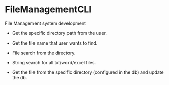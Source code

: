 # FileManagementCLI
File Management system development 


* Get the specific directory path from the user.
* Get the file name that user wants to find.
* File search from the directory.
* String search for all txt/word/excel files.



* Get the file from the specific directory (configured in the db) and update the db. 


